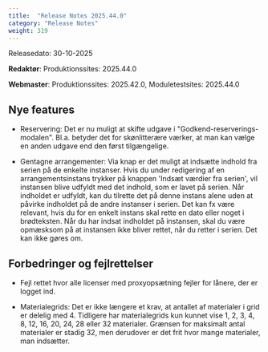 ```yaml
---
title:  "Release Notes 2025.44.0"
category: "Release Notes"
weight: 319
---  
```


Releasedato: 30-10-2025

**Redaktør**: Produktionssites: 2025.44.0

**Webmaster**: Produktionssites: 2025.42.0, Moduletestsites: 2025.44.0 


## Nye features

- Reservering: Det er nu muligt at skifte udgave i "Godkend-reserverings-modalen". Bl.a. betyder det for skønlitterære værker, at man kan vælge en anden udgave end den først tilgængelige.

- Gentagne arrangementer: Via knap er det muligt at indsætte indhold fra serien på de enkelte instanser. Hvis du under redigering af en arrangementsinstans trykker på knappen 'Indsæt værdier fra serien', vil instansen blive udfyldt med det indhold, som er lavet på serien. Når indholdet er udfyldt, kan du tilrette det på denne instans alene uden at påvirke indholdet på de andre instanser i serien. Det kan fx være relevant, hvis du for en enkelt instans skal rette en dato eller noget i brødteksten. Når du har indsat indholdet på instansen, skal du være opmæsksom på at instansen ikke bliver rettet, når du retter i serien. Det kan ikke gøres om. 
 


## Forbedringer og fejlrettelser

- Fejl rettet hvor alle licenser med proxyopsætning fejler for lånere, der er logget ind. 

- Materialegrids: Det er ikke længere et krav, at antallet af materialer i grid er delelig med 4. Tidligere har materialegrids kun kunnet vise 1, 2, 3, 4, 8, 12, 16, 20, 24, 28 eller 32 materialer. Grænsen for maksimalt antal materialer er stadig 32, men derudover er det frit hvor mange materialer, man indsætter.
